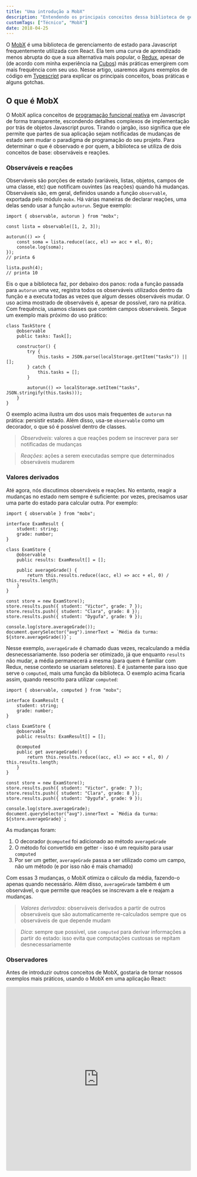 ```yaml
---
title: "Uma introdução a MobX"
description: "Entendendo os principais conceitos dessa biblioteca de gerenciamento de estado para web apps"
customTags: ["Técnico", "MobX"]
date: 2018-04-25
---
```


O [MobX](https://github.com/mobxjs/mobx/) é uma biblioteca de gerenciamento de estado para Javascript frequentemente utilizada com React. Ela tem uma curva de aprendizado menos abrupta do que a sua alternativa mais popular, o [Redux](https://redux.js.org/), apesar de (de acordo com minha experiência na [Cubos](https://cubos.io/)) más práticas emergirem com mais frequência com seu uso. Nesse artigo, usaremos alguns exemplos de código em [Typescript](https://www.typescriptlang.org/) para explicar os principais conceitos, boas práticas e alguns gotchas.

## O que é MobX

O MobX aplica conceitos de [programação funcional reativa](https://en.wikipedia.org/wiki/Functional_reactive_programming) em Javascript de forma transparente, escondendo detalhes complexos de implementação por trás de objetos Javascript puros. Tirando o jargão, isso significa que ele permite que partes de sua aplicação sejam notificadas de mudanças de estado sem mudar o paradigma de programação do seu projeto. Para determinar o que é observado e por quem, a biblioteca se utiliza de dois conceitos de base: observáveis e reações.

### Observáveis e reações

Observáveis são porções de estado (variáveis, listas, objetos, campos de uma classe, etc) que notificam ouvintes (as reações) quando há mudanças. Observáveis são, em geral, definidos usando a função `observable`, exportada pelo módulo `mobx`. Há várias maneiras de declarar reações, uma delas sendo usar a função `autorun`. Segue exemplo:

```tsx
import { observable, autorun } from "mobx";

const lista = observable([1, 2, 3]);

autorun(() => {
	const soma = lista.reduce((acc, el) => acc + el, 0);
	console.log(soma);
});
// printa 6

lista.push(4);
// printa 10
```

Eis o que a biblioteca faz, por debaixo dos panos: roda a função passada para `autorun` uma vez, registra todos os observáveis utilizados dentro da função e a executa todas as vezes que algum desses observáveis mudar. O uso acima mostrado de observáveis é, apesar de possível, raro na prática. Com frequência, usamos classes que contém campos observáveis. Segue um exemplo mais próximo do uso prático:

```tsx
class TaskStore {
	@observable
	public tasks: Task[];

	constructor() {
		try {
			this.tasks = JSON.parse(localStorage.getItem("tasks")) || [];
		} catch {
			this.tasks = [];
		}

		autorun(() => localStorage.setItem("tasks", JSON.stringify(this.tasks)));
	}
}
```

O exemplo acima ilustra um dos usos mais frequentes de `autorun` na prática: persistir estado. Além disso, usa-se `observable` como um decorador, o que só é possível dentro de classes.

> _Observáveis_: valores a que reações podem se inscrever para ser notificadas de mudanças

> _Reações_: ações a serem executadas sempre que determinados observáveis mudarem

### Valores derivados

Até agora, nós discutimos observáveis e reações. No entanto, reagir a mudanças no estado nem sempre é suficiente: por vezes, precisamos usar uma parte do estado para calcular outra. Por exemplo:

```tsx
import { observable } from "mobx";

interface ExamResult {
	student: string;
	grade: number;
}

class ExamStore {
	@observable
	public results: ExamResult[] = [];

	public averageGrade() {
		return this.results.reduce((acc, el) => acc + el, 0) / this.results.length;
	}
}

const store = new ExamStore();
store.results.push({ student: "Victor", grade: 7 });
store.results.push({ student: "Clara", grade: 8 });
store.results.push({ student: "Dygufa", grade: 9 });

console.log(store.averageGrade());
document.querySelector("avg").innerText = `Média da turma: ${store.averageGrade()}`;
```

Nesse exemplo, `averageGrade` é chamado duas vezes, recalculando a média desnecessariamente. Isso poderia ser otimizado, já que enquanto `results` não mudar, a média permanecerá a mesma (para quem é familiar com Redux, nesse contexto se usariam seletores). E é justamente para isso que serve o `computed`, mais uma função da biblioteca. O exemplo acima ficaria assim, quando reescrito para utilizar `computed`:

```tsx
import { observable, computed } from "mobx";

interface ExamResult {
	student: string;
	grade: number;
}

class ExamStore {
	@observable
	public results: ExamResult[] = [];

	@computed
	public get averageGrade() {
		return this.results.reduce((acc, el) => acc + el, 0) / this.results.length;
	}
}

const store = new ExamStore();
store.results.push({ student: "Victor", grade: 7 });
store.results.push({ student: "Clara", grade: 8 });
store.results.push({ student: "Dygufa", grade: 9 });

console.log(store.averageGrade);
document.querySelector("avg").innerText = `Média da turma: ${store.averageGrade}`;
```

As mudanças foram:

1. O decorador `@computed` foi adicionado ao método `averageGrade`
2. O método foi convertido em getter - isso é um requisito para usar `computed`
3. Por ser um getter, `averageGrade` passa a ser utilizado como um campo, não um método (e por isso não é mais chamado)

Com essas 3 mudanças, o MobX otimiza o cálculo da média, fazendo-o apenas quando necessário. Além disso, `averageGrade` também é um observável, o que permite que reações se inscrevam a ele e reajam a mudanças.

> _Valores derivados_: observáveis derivados a partir de outros observáveis que são automaticamente re-calculados sempre que os observáveis de que depende mudam

> _Dica_: sempre que possível, use `computed` para derivar informações a partir do estado: isso evita que computações custosas se repitam desnecessariamente

### Observadores

Antes de introduzir outros conceitos de MobX, gostaria de tornar nossos exemplos mais práticos, usando o MobX em uma aplicação React:

<iframe
	src="https://codesandbox.io/embed/vq3p417997?fontsize=12"
	style="width:100%; height:500px; border:0; border-radius: 4px; overflow:hidden;"
	sandbox="allow-modals allow-forms allow-popups allow-scripts allow-same-origin"
/>

Observação: O exemplo acima é editável, dá pra abrir ele no [CodeSandbox](https://codesandbox.io/), fazer mudanças e ver o resultado em tempo real (dá pra experimentar colocar um `console.log` no `computed` `todoCount`, por exemplo, pra verificar se ele de fato só é chamado quando há mudanças)

Nessa aplicação, usamos todos os conceitos que já vimos: observáveis, valores derivados e reações. Usamos também uma biblioteca nova, a `mobx-react`: nela são expostas funções que facilitam a integração de `mobx`, que pode ser usado com qualquer biblioteca de UI, com React. Uma dessas funções é a `observer`, cuja função é criar uma _reação_ que assiste às mudanças em _observáveis_ utilizados dentro de render e, a cada mudança, re-renderizam o componente. Conforme visto no exemplo, é possível usar `observer` tanto como decorador de classe (como em `App`, no exemplo) quanto como higher-order function (com componentes funcionais, como em `Task`).

> _`observer`_: função que torna a re-renderização de um componente uma reação às mudanças de estado

### Ações

Conforme citado anteriormente, o MobX é extremamente flexível - e a subsequente falta de padrões e boas práticas pode ter consequências negativas. O fato de que o estado é mutável leva com frequência desenvolvedores a mudá-lo diretamente nos componentes que o utilizam, espalhando a lógica de negócio por inúmeros arquivos, gerando dívida técnica e dificultando a manutenção. Outro _anti-pattern_ comum é assumir que se está recebendo um `observable` como propriedade e modificá-lo diretamente, possivelmente introduzindo bugs sutis e difíceis de identificar caso a propriedade não seja observável.

Pensando nisso, o `mobx` introduz o conceito de `action`: funções que modificam o estado. Seu uso traz alguns benefícios:

1. Reações só são notificadas de mudanças de estado no fim da action, prevenindo a criação de vários passos intermediários e atualização desnecessária da UI em cada etapa
2. Melhor integração com as ferramentas de debugging do MobX
3. Se seu uso for difundido, é fácil saber onde mudanças de estado ocorrem

A seguir, o exemplo anterior, reescrito para usar actions:

<iframe
	src="https://codesandbox.io/embed/31ozyr4nv1?fontsize=12"
	style="width:100%; height:500px; border:0; border-radius: 4px; overflow:hidden;"
	sandbox="allow-modals allow-forms allow-popups allow-scripts allow-same-origin"
/>

Como se pode ver, `action` pode ser usado como decorador e como higher-order function, assim como `observer`. Outra novidade é o `configure({ enforceActions: true })`: essa configuração faz o MobX disparar um erro sempre que um estado for mudado de fora de uma `action`.

> _Dica_: experimente tirar um `@action` e utilizar a UI para ver o erro sendo disparado

Uma ressalva: `action` não funciona bem com funções assíncronas, devido à forma como elas são transpiladas para ES5:

```tsx
configure({ enforceActions: true });

class AsyncStore {
    @observable
    public isLoading = false;

    @action
    public async loadStuff = () => {
        this.isLoading = true;
        // funciona normalmente
        await makeRequest();
        this.isLoading = false;
        // dispara erro acusando mudança de estado fora de actions
    })
}
```

A solução oficial para esse problema é uma nova função chamada `flow`, sobre a qual se pode ler na [documentação](https://mobx.js.org/best/actions.html). Infelizmente, ela não funciona bem com Typescript e, por isso, não é usada na Cubos.

> _Ação_: Toda função que modifica estado é uma ação. Preferencialmente, todas elas devem ser marcadas como ações usando a função `action`

> _Modo estrito_: Modo em que mudanças de estado fora de uma action disparam erro (`configure({ enforceActions: true })`)

> _Gotcha_: Ações assíncronas exigem adaptações para não disparar erros no modo estrito após o uso de `await`. Recomenda-se evitar o uso ou substituir `action` por `flow`

### Estado global

No começo desse artigo, o MobX foi citado como alternativa para o Redux. No entanto, até agora, só usamos o MobX para gerenciar estado local, enquanto seu concorrente é comumente utilizado para gerenciar o estado global da aplicação. Para fazer o mesmo com a biblioteca em questão, usaremos a função `inject` e o componente `Provider` (similares ao `connect` e ao `Provider` do `react-redux`, respectivamente), ambos de `mobx-react`. Segue exemplo:

<iframe
	src="https://codesandbox.io/embed/7wz19ylm1?fontsize=12"
	style="width:100%; height:500px; border:0; border-radius: 4px; overflow:hidden;"
	sandbox="allow-modals allow-forms allow-popups allow-scripts allow-same-origin"
/>

O Provider é um componente que recebe um objeto cujas chaves são os nomes das stores e cujos valores são as stores (exemplo: `{ taskStore: new TaskStore() }`, onde 'taskStore' é o nome da store `new TaskStore()`). Ele deve estar sempre no topo da hierarquia, acima de qualquer componente que possa usar o estado global. O Provider disponibiliza as stores para todos os componentes abaixo dele através de [contexto](https://reactjs.org/docs/context.html).

Já o `inject` é uma função que recebe uma quantidade qualquer de nomes de store e é responsável por se comunicar com o contexto e disponibilizar as stores como propriedades para o componente em que ela é aplicada.

> _Dica_: o `inject` sempre deve vir antes do `observer`

Essa arquitetura favorece boas práticas, separando lógica de negócio de lógica de UI, e é uma excelente opção para projetos maiores, em que um estado é utilizado em pontos muito diferentes da aplicação.

### Algumas coisas mais

#### toJS

Em geral, o comportamento de valores observáveis é idêntico ao comportamento padrão. Porém, há exceções (exemplo: Array e ObservableArray tem comportamentos diferentes em alguns casos) e, caso se encontre bugs obscuros ou se esteja passando observáveis para bibliotecas de terceiros, é recomendável usar a função `toJS` de `mobx` para se obter um valor não alterado pelo MobX.

#### Mapas observáveis

Somente as propriedades já presentes em um objeto no momento de sua instanciação serão observáveis:

```tsx
class BuggyStore {
    @observable statusByClient: { [clientId: string]: string } = { nicolas: "Pending" };

    autorun(() => console.log("statusByClient foi modificado", this.statusByClient));
}

const store = new BuggyStore();
store.statusByClient.nicolas = "Done";
// o campo 'nicolas' é observável, então autorun roda e a mensagem é printada
store.statusByClient.victor = "Done";
// o campo 'victor' não é observável, então autorun não roda e a mensagem não é printada
```

Nesse caso, recomenda-se utilizar mapas observáveis:

```tsx
import { observable, autorun } from "mobx";

class BuggyStore {
    @observable statusByClient: Map<string, string> = new Map([["nicolas", "Pending"]]);

    autorun(() => console.log("statusByClient foi modificado", this.statusByClient));
}

const store = new BuggyStore();
store.statusByClient.set("nicolas", "Done");
store.statusByClient.set("victor", "Done");
// o autorun roda nos dois casos! :)
```

### Prós e contras

#### Porque usar MobX

Principais prós:

-   Boilerplate mínimo ou ausente
-   Re-renderização é automaticamente otimizada de forma granular, só sendo causada por mudanças de observáveis recentemente utilizados no `render` de cada componente
-   Tendo sido feita em Typescript, ela trabalha muito bem com tipos (algo muito difícil de fazer e custoso de manter com Redux)

Principais contras:

-   Boa parte da funcionalidade da biblioteca é abstraída e invisível para o desenvolvedor (vulgo mágica), o que pode tornar debugar difícil
-   Flexível demais: boas práticas precisam ser ativamente estimuladas pela equipe de desenvolvimento (enquanto em Redux as boas práticas são forçadas pela arquitetura)

#### Porque não usamos Redux

Os principais problemas que encontramos com Redux foram:

-   Muito, muito boilerplate
-   Tipar o payload recebido por reducers das actions era extremamente custoso e difícil de manter (específico para quem usa Typescript, Flow ou similares)
-   Seletores são uma adição, ao invés de estar no cerne do paradigma

### Conclusão

Como vimos, MobX é uma poderosa e biblioteca simples de usar. Com poucas linhas de código e sem introduzir grandes mudanças no estilo ou paradigma de programação, seu projeto pode fazer uso de um gerenciamento de estado simples e ter otimizações de performance automáticas, sem esforço.

